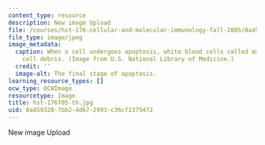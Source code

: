 ```yaml
---
content_type: resource
description: New image Upload
file: /courses/hst-176-cellular-and-molecular-immunology-fall-2005/0a4593207bb24d672993c36cf1375472_hst-176f05-th.jpg
file_type: image/jpeg
image_metadata:
  caption: When a cell undergoes apoptosis, white blood cells called macrophages consume
    cell debris. (Image from U.S. National Library of Medicine.)
  credit: ''
  image-alt: The final stage of apoptosis.
learning_resource_types: []
ocw_type: OCWImage
resourcetype: Image
title: hst-176f05-th.jpg
uid: 0a459320-7bb2-4d67-2993-c36cf1375472
---
```

New image Upload

